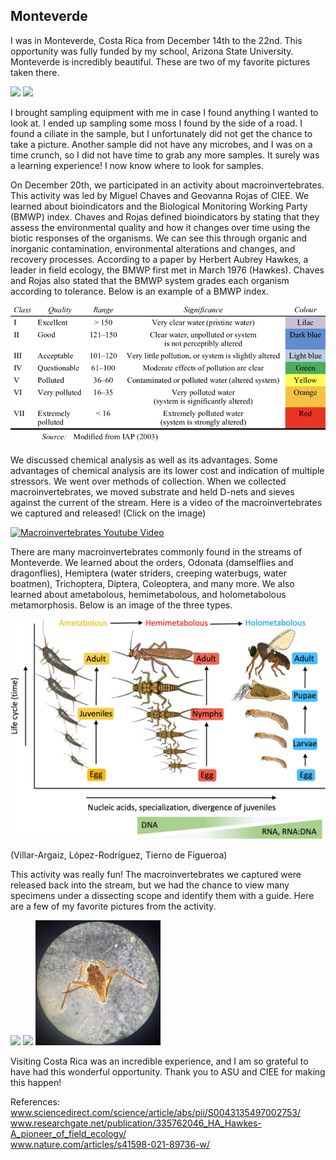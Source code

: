 ## Monteverde

I was in Monteverde, Costa Rica from December 14th to the 22nd. This opportunity was fully funded by my school, Arizona State University. Monteverde is incredibly beautiful. These are two of my favorite pictures taken there. 

<img src="/docs/assets/img/IMG_7526.JPG" width="330">
<img src="/docs/assets/img/IMG_7516.JPG" width="330">

I brought sampling equipment with me in case I found anything I wanted to look at. I ended up sampling some moss I found by the side of a road. I found a ciliate in the sample, but I unfortunately did not get the chance to take a picture. Another sample did not have any microbes, and I was on a time crunch, so I did not have time to grab any more samples. It surely was a learning experience! I now know where to look for samples. 

On December 20th, we participated in an activity about macroinvertebrates. This activity was led by Miguel Chaves and Geovanna Rojas of CIEE. We learned about bioindicators and the Biological Monitoring Working Party (BMWP) index. Chaves and Rojas defined bioindicators by stating that they assess the environmental quality and how it changes over time using the biotic responses of the organisms. We can see this through organic and inorganic contamination, environmental alterations and changes, and recovery processes. According to a paper by Herbert Aubrey Hawkes, a leader in field ecology, the BMWP first met in March 1976 (Hawkes). Chaves and Rojas also stated that the BMWP system grades each organism according to tolerance. Below is an example of a BMWP index. 

<img src="/docs/assets/img/IMG_8178.jpg" width="600"> 

We discussed chemical analysis as well as its advantages. Some advantages of chemical analysis are its lower cost and indication of multiple stressors. We went over methods of collection. When we collected macroinvertebrates, we moved substrate and held D-nets and sieves against the current of the stream. Here is a video of the macroinvertebrates we captured and released! (Click on the image)

[![Macroinvertebrates Youtube Video](https://i.ytimg.com/vi/nGa5EXFXeVg/mqdefault.jpg)](https://www.youtube.com/watch?v=nGa5EXFXeVg)

There are many macroinvertebrates commonly found in the streams of Monteverde. We learned about the orders, Odonata (damselflies and dragonflies), Hemiptera (water striders, creeping waterbugs, water boatmen), Trichoptera, Diptera, Coleoptera, and many more. We also learned about ametabolous, hemimetabolous, and holometabolous metamorphosis. Below is an image of the three types. 

<img src="/docs/assets/img/IMG_8179.PNG" width="600"> 

(Villar-Argaiz, López-Rodríguez, Tierno de Figueroa)

This activity was really fun! The macroinvertebrates we captured were released back into the stream, but we had the chance to view many specimens under a dissecting scope and identify them with a guide. Here are a few of my favorite pictures from the activity. 

<img src="/docs/assets/img/bug1.jpg" width="200"> 
<img src="/docs/assets/img/bug2.jpg" width="200"> 
<img src="/docs/assets/img/bug3.jpg" width="200"> 

Visiting Costa Rica was an incredible experience, and I am so grateful to have had this wonderful opportunity. Thank you to ASU and CIEE for making this happen!

References: <br>
<a href="https://www.sciencedirect.com/science/article/abs/pii/S0043135497002753/">www.sciencedirect.com/science/article/abs/pii/S0043135497002753/</a> <br>
<a href="https://www.researchgate.net/publication/335762046_HA_Hawkes-A_pioneer_of_field_ecology/">www.researchgate.net/publication/335762046_HA_Hawkes-A_pioneer_of_field_ecology/</a> <br>
<a href="https://www.nature.com/articles/s41598-021-89736-w/">www.nature.com/articles/s41598-021-89736-w/</a> <br>

